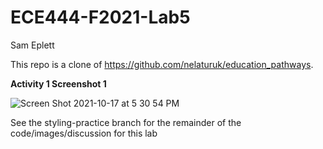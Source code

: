 # ECE444-F2021-Lab5

Sam Eplett

This repo is a clone of https://github.com/nelaturuk/education_pathways. 


**Activity 1 Screenshot 1**

![Screen Shot 2021-10-17 at 5 30 54 PM](https://user-images.githubusercontent.com/73357575/137645663-454b39ba-f4b2-49b5-a971-805cf8ae33e6.png)

See the styling-practice branch for the remainder of the code/images/discussion for this lab

